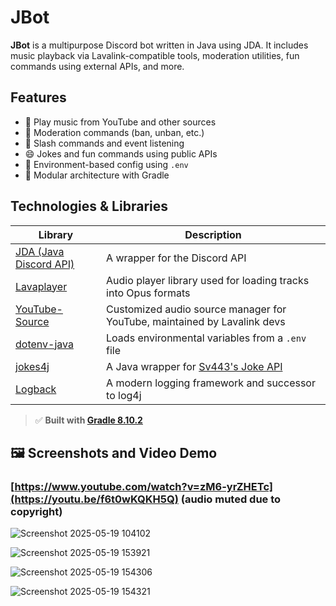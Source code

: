 # JBot

**JBot** is a multipurpose Discord bot written in Java using JDA. It includes music playback via Lavalink-compatible tools, moderation utilities, fun commands using external APIs, and more.

## Features

- 🎵 Play music from YouTube and other sources
- 🔧 Moderation commands (ban, unban, etc.)
- 🤖 Slash commands and event listening
- 😄 Jokes and fun commands using public APIs
- 🔐 Environment-based config using `.env`
- 🧱 Modular architecture with Gradle

## Technologies & Libraries

| Library | Description |
|--------|-------------|
| [JDA (Java Discord API)](https://github.com/DV8FromTheWorld/JDA) | A wrapper for the Discord API |
| [Lavaplayer](https://github.com/sedmelluq/lavaplayer) | Audio player library used for loading tracks into Opus formats |
| [YouTube-Source](https://github.com/lavalink-devs/youtube-source) | Customized audio source manager for YouTube, maintained by Lavalink devs |
| [dotenv-java](https://github.com/cdimascio/dotenv-java) | Loads environmental variables from a `.env` file |
| [jokes4j](https://github.com/IAmNotHax/jokes4j) | A Java wrapper for [Sv443's Joke API](https://jokeapi.dev/) |
| [Logback](https://github.com/qos-ch/logback) | A modern logging framework and successor to log4j |

> ✅ **Built with [Gradle 8.10.2](https://docs.gradle.org/8.10.2/release-notes.html)**

## 🖼️ Screenshots and Video Demo

### [https://www.youtube.com/watch?v=zM6-yrZHETc](https://youtu.be/f6t0wKQKH5Q) (audio muted due to copyright)



![Screenshot 2025-05-19 104102](https://github.com/user-attachments/assets/61d7dc6e-95aa-4529-bbed-74a3ffcc555c)

![Screenshot 2025-05-19 153921](https://github.com/user-attachments/assets/8a42e6f7-ea35-4efa-a802-1cd05617d0cb)

![Screenshot 2025-05-19 154306](https://github.com/user-attachments/assets/32fd60f7-9484-43fb-9648-33d65cba246b)

![Screenshot 2025-05-19 154321](https://github.com/user-attachments/assets/0ddc4325-ef64-4d1f-8c57-ffbc50c10666)




